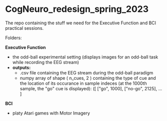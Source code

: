 # CogNeuro_redesign_spring_2023
The repo containing the stuff we need for the Executive Function and BCI practical sessions.





Folders:

**Executive Function**
  - the odd-ball experimental setting (displays images for an odd-ball task while recording the EEG stream)
  - **outputs:**
      - .csv file containing the EEG stream during the odd-ball paradigm
      - numpy array of shape ( n_cues, 2 ) containing the type of cue and the location of its occurance in sample indeces (at the 1000th sample, the "go" cue is displayed): ([ ["go", 1000], ["no-go", 2125], ... ]  


**BCI**
  - platy Atari games with Motor Imagery
